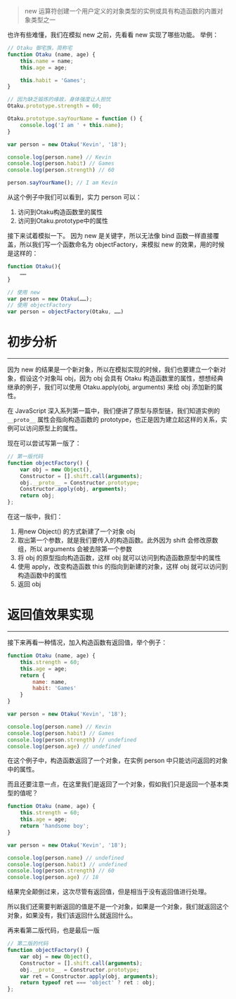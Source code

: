 >new 运算符创建一个用户定义的对象类型的实例或具有构造函数的内置对象类型之一

也许有些难懂，我们在模拟 new 之前，先看看 new 实现了哪些功能。
举例：

```js
// Otaku 御宅族，简称宅
function Otaku (name, age) {
    this.name = name;
    this.age = age;

    this.habit = 'Games';
}

// 因为缺乏锻炼的缘故，身体强度让人担忧
Otaku.prototype.strength = 60;

Otaku.prototype.sayYourName = function () {
    console.log('I am ' + this.name);
}

var person = new Otaku('Kevin', '18');

console.log(person.name) // Kevin
console.log(person.habit) // Games
console.log(person.strength) // 60

person.sayYourName(); // I am Kevin
```

从这个例子中我们可以看到，实力 person 可以：
1. 访问到Otaku构造函数里的属性
2. 访问到Otaku.prototype中的属性

接下来试着模拟一下。
因为 new 是关键字，所以无法像 bind 函数一样直接覆盖，所以我们写一个函数命名为 objectFactory，来模拟 new 的效果，用的时候是这样的：

```js
function Otaku(){
	……
}

// 使用 new
var person = new Otaku(……);
// 使用 objectFactory
var person = objectFactory(Otaku, ……)
```

# 初步分析
___
因为 new 的结果是一个新对象，所以在模拟实现的时候，我们也要建立一个新对象，假设这个对象叫 obj，因为 obj 会具有 Otaku 构造函数里的属性，想想经典继承的例子，我们可以使用 Otaku.apply(obj, arguments) 来给 obj 添加新的属性。

在 JavaScript 深入系列第一篇中，我们便讲了原型与原型链，我们知道实例的 `__proto__` 属性会指向构造函数的 prototype，也正是因为建立起这样的关系，实例可以访问原型上的属性。

现在可以尝试写第一版了：

```js
// 第一版代码
function objectFactory() {
    var obj = new Object(),
    Constructor = [].shift.call(arguments);
    obj.__proto__ = Constructor.prototype;
    Constructor.apply(obj, arguments);
    return obj;
};
```

在这一版中，我们：

1.  用new Object() 的方式新建了一个对象 obj
2.  取出第一个参数，就是我们要传入的构造函数。此外因为 shift 会修改原数组，所以 arguments 会被去除第一个参数
3.  将 obj 的原型指向构造函数，这样 obj 就可以访问到构造函数原型中的属性
4.  使用 apply，改变构造函数 this 的指向到新建的对象，这样 obj 就可以访问到构造函数中的属性
5.  返回 obj


# 返回值效果实现
___
接下来再看一种情况，加入构造函数有返回值，举个例子：

```js
function Otaku (name, age) {
    this.strength = 60;
    this.age = age;
    return {
        name: name,
        habit: 'Games'
    }
}

var person = new Otaku('Kevin', '18');

console.log(person.name) // Kevin
console.log(person.habit) // Games
console.log(person.strength) // undefined
console.log(person.age) // undefined

```

在这个例子中，构造函数返回了一个对象，在实例 person 中只能访问返回的对象中的属性。

而且还要注意一点，在这里我们是返回了一个对象，假如我们只是返回一个基本类型的值呢？

```js
function Otaku (name, age) {
    this.strength = 60;
    this.age = age;
    return 'handsome boy';
}

var person = new Otaku('Kevin', '18');

console.log(person.name) // undefined
console.log(person.habit) // undefined
console.log(person.strength) // 60
console.log(person.age) // 18
```
结果完全颠倒过来，这次尽管有返回值，但是相当于没有返回值进行处理。

所以我们还需要判断返回的值是不是一个对象，如果是一个对象，我们就返回这个对象，如果没有，我们该返回什么就返回什么。

再来看第二版代码，也是最后一版

```js
// 第二版的代码
function objectFactory() {
    var obj = new Object(),
    Constructor = [].shift.call(arguments);
    obj.__proto__ = Constructor.prototype;
    var ret = Constructor.apply(obj, arguments);
    return typeof ret === 'object' ? ret : obj;
};
```
